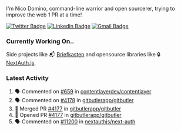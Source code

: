 
I'm Nico Domino, command-line warrior and open sourcerer, trying to improve the web 1 PR at a time!

[![Twitter Badge](https://img.shields.io/badge/-@ndom91-1ca0f1?style=flat-square&labelColor=1ca0f1&logo=twitter&logoColor=white&link=https://twitter.com/ndom91)](https://twitter.com/ndom91) [![Linkedin Badge](https://img.shields.io/badge/-ndom91-blue?style=flat-square&logo=Linkedin&logoColor=white&link=https://www.linkedin.com/in/ndom91/)](https://www.linkedin.com/in/ndom91/) [![Gmail Badge](https://img.shields.io/badge/-yo@ndo.dev-c14438?style=flat-square&logo=mail.ru&logoColor=white&link=mailto:yo@ndo.dev)](mailto:yo@ndo.dev)

### Currently Working On..

Side projects like 📬 [Briefkasten](https://briefkastenhq.com) and opensource libraries like 🔒 [NextAuth.js](https://github.com/nextauthjs/next-auth).

<!--START_SECTION_PROFILE_VIEWS:readme-info-->
<!--END_SECTION_PROFILE_VIEWS:readme-info-->

<!--START_SECTION_DAILY_COMMIT:readme-info-->
<!--END_SECTION_DAILY_COMMIT:readme-info-->

<!--START_SECTION_WEEKLY_COMMIT:readme-info-->
<!--END_SECTION_WEEKLY_COMMIT:readme-info-->

### Latest Activity

<!--START_SECTION:activity-->
1. 🗣 Commented on [#659](https://github.com/contentlayerdev/contentlayer/issues/659#issuecomment-2189725957) in [contentlayerdev/contentlayer](https://github.com/contentlayerdev/contentlayer)
2. 🗣 Commented on [#4178](https://github.com/gitbutlerapp/gitbutler/issues/4178#issuecomment-2189265775) in [gitbutlerapp/gitbutler](https://github.com/gitbutlerapp/gitbutler)
3. 🎉 Merged PR [#4177](https://github.com/gitbutlerapp/gitbutler/pull/4177) in [gitbutlerapp/gitbutler](https://github.com/gitbutlerapp/gitbutler)
4. 💪 Opened PR [#4177](https://github.com/gitbutlerapp/gitbutler/pull/4177) in [gitbutlerapp/gitbutler](https://github.com/gitbutlerapp/gitbutler)
5. 🗣 Commented on [#11200](https://github.com/nextauthjs/next-auth/pull/11200#issuecomment-2187156425) in [nextauthjs/next-auth](https://github.com/nextauthjs/next-auth)
<!--END_SECTION:activity-->
